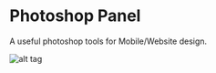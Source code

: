 Photoshop Panel
===============

A useful photoshop tools for Mobile/Website design.

![alt tag](https://raw.github.com/indiejoseph/Photoshop-Panel/master/preview.png)
